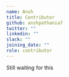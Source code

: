 ```yaml
---
name: Ansh
title: Contributor
github: anshpathania7
twitter: ""
linkedin: ""
slack: ""
joining_date: ""
role: contributor
---
```


Still waiting for this
